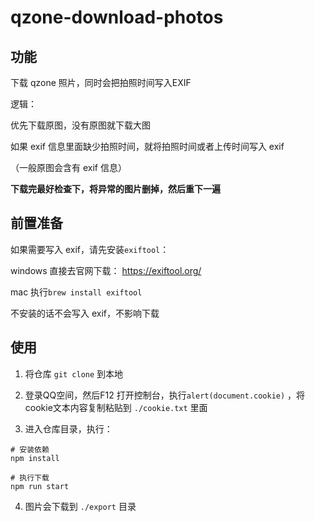 # qzone-download-photos

## 功能
下载 qzone 照片，同时会把拍照时间写入EXIF

逻辑：

  优先下载原图，没有原图就下载大图
  
  如果 exif 信息里面缺少拍照时间，就将拍照时间或者上传时间写入 exif
  
  （一般原图会含有 exif 信息）

  **下载完最好检查下，将异常的图片删掉，然后重下一遍**

## 前置准备

如果需要写入 exif，请先安装`exiftool`：

windows 直接去官网下载： https://exiftool.org/

mac 执行`brew install exiftool`

不安装的话不会写入 exif，不影响下载

## 使用

1. 将仓库 `git clone` 到本地

2. 登录QQ空间，然后F12 打开控制台，执行`alert(document.cookie)` ，将cookie文本内容复制粘贴到 `./cookie.txt` 里面

3. 进入仓库目录，执行：
```
# 安装依赖
npm install

# 执行下载
npm run start
```

4. 图片会下载到 `./export` 目录
